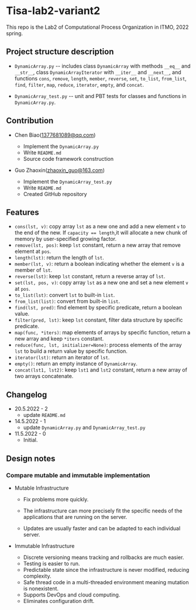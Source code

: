 # Tisa-lab2-variant2

This repo is the Lab2 of Computational Process Organization in ITMO, 2022 spring.

## Project structure description

* `DynamicArray.py` -- includes class `DynamicArray` with methods `__eq__` and `__str__`,
 class `DynamicArrayIterator` with `__iter__` and `__next__`,
 and functions `cons`, `remove`, `length`, `member`, `reverse`, `set`,
 `to_list`, `from_list`,
 `find`, `filter`, `map`, `reduce`, `iterator`, `empty`, and `concat`.

* `DynamicArray_test.py` -- unit and PBT tests for classes and functions in `DynamicArray.py`.

## Contribution

* Chen Biao(1377681089@qq.com)
  * Implement the `DynamicArray.py`
  * Write `README.md`
  * Source code framework construction

* Guo Zhaoxin(zhaoxin_guo@163.com)
  * Implement the `DynamicArray_test.py`
  * Write `README.md`
  * Created GitHub repository

## Features

* `cons(lst, v)`: copy array `lst` as a new one and add
 a new element `v` to the end of the new.
 If `capacity == length`,it will allocate a new chunk of memory
 by user-specified growing factor.
* `remove(lst, pos)`: keep `lst` constant, return a new array
 that remove element at `pos`.
* `length(lst)`: return the length of `lst`.
* `member(lst, v)`: return a boolean indicating whether
 the element `v` is a member of `lst`.
* `reverse(lst)`:  keep `lst` constant, return a reverse array of `lst`.
* `set(lst, pos, v)`: copy array `lst` as a new one and
 set a new element `v` at `pos`.
* `to_list(lst)`: convert `lst` to built-in `list`.
* `from_list(list)`: convert from built-in `list`.
* `find(lst, pred)`: find element by specific predicate, return a boolean value.
* `filter(pred, lst)`: keep `lst` constant, filter data structure by specific predicate.
* `map(func, *iters)`: map elements of arrays by specific function,
 return a new array and keep `*iters` constant.
* `reduce(func, lst, initializer=None)`: process elements of the array `lst` to
 build a return value by
 specific function.
* `iterator(lst)`: return an iterator of `lst`.
* `empty()`: return an empty instance of `DynamicArray`.
* `concat(lst1, lst2)`: keep `lst1` and `lst2` constant,
 return a new array of two arrays concatenate.

## Changelog

* 20.5.2022 - 2
  * update `README.md`
* 14.5.2022 - 1
  * update `DynamicArray.py` and `DynamicArray_test.py`
* 11.5.2022 - 0
  * Initial.

## Design notes

### Compare mutable and immutable implementation

* Mutable Infrastructure

  * Fix problems more quickly.

  * The infrastructure can more precisely fit the specific needs
of the applications that are running on the server.

  * Updates are usually faster and can be adapted to each individual server.

* Immutable Infrastructure

  * Discrete versioning means tracking and rollbacks are much easier.
  * Testing is easier to run.
  * Predictable state since the infrastructure is never modified, reducing complexity.
  * Safe thread code in a multi-threaded environment meaning mutation is nonexistent.
  * Supports DevOps and cloud computing.
  * Eliminates configuration drift.
